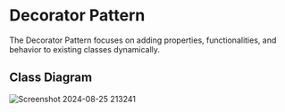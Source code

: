 # Decorator Pattern

The Decorator Pattern focuses on adding properties, functionalities, and behavior to existing classes dynamically.

## Class Diagram

![Screenshot 2024-08-25 213241](https://github.com/user-attachments/assets/f3cad8c9-47ea-4d98-b548-d57d9f05245f)


